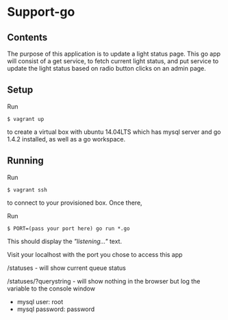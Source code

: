 Support-go
======

Contents
-----
The purpose of this application is to update a light status page. This go app will consist of a get service, to fetch current light status, and put service to update the light status based on radio button clicks on an admin page.

Setup
-----
Run
```
$ vagrant up
```
to create a virtual box with ubuntu 14.04LTS which has mysql server and go 1.4.2 installed, as well as a go workspace.

Running
-----
Run
```
$ vagrant ssh
```
to connect to your provisioned box. Once there,

Run
```
$ PORT=(pass your port here) go run *.go
```

This should display the _"listening..."_ text.

Visit your localhost with the port you chose to access this app

/statuses - will show current queue status

/statuses/?querystring - will show nothing in the browser but log the variable to the console window

* mysql user: root
* mysql password: password

